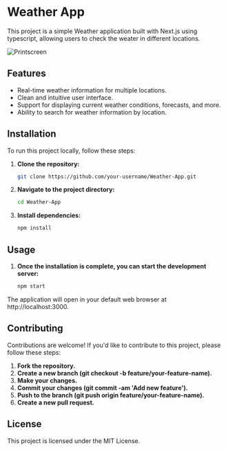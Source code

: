 # Weather App

This project is a simple Weather application built with Next.js using typescript, allowing users to check the weater in different locations.

![Printscreen](https://github.com/BrunoTaconi/Weather-App/assets/58100608/bf9f92eb-a373-4d39-936e-c4a457b8e04c)

## Features

- Real-time weather information for multiple locations.
- Clean and intuitive user interface.
- Support for displaying current weather conditions, forecasts, and more.
- Ability to search for weather information by location.

## Installation

To run this project locally, follow these steps:

1. **Clone the repository:**
   ```bash
   git clone https://github.com/your-username/Weather-App.git
   
2. **Navigate to the project directory:**
   ```bash
   cd Weather-App

3. **Install dependencies:**
   ```bash
   npm install

## Usage

1. **Once the installation is complete, you can start the development server:**
   ```bash
   npm start
   
The application will open in your default web browser at http://localhost:3000.

## Contributing

Contributions are welcome! If you'd like to contribute to this project, please follow these steps:

1. **Fork the repository.**
2. **Create a new branch (git checkout -b feature/your-feature-name).**
3. **Make your changes.**
4. **Commit your changes (git commit -am 'Add new feature').**
5. **Push to the branch (git push origin feature/your-feature-name).**
6. **Create a new pull request.**

## License

This project is licensed under the MIT License.
